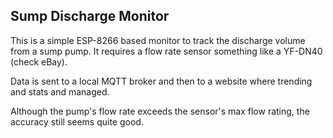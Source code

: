 Sump Discharge Monitor
----------------------

This is a simple ESP-8266 based monitor to track the discharge volume from a sump pump.
It requires a flow rate sensor something like a YF-DN40 (check eBay).

Data is sent to a local MQTT broker and then to a website where trending and stats 
and managed.

Although the pump's flow rate exceeds the sensor's max flow rating, the accuracy still
seems quite good.



